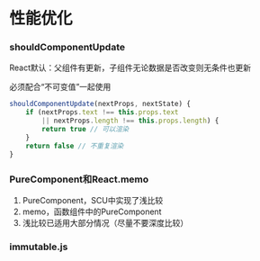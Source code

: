 # 性能优化

### shouldComponentUpdate

React默认：父组件有更新，子组件无论数据是否改变则无条件也更新

必须配合“不可变值”一起使用

```js
shouldComponentUpdate(nextProps, nextState) {
    if (nextProps.text !== this.props.text
        || nextProps.length !== this.props.length) {
        return true // 可以渲染
    }
    return false // 不重复渲染
}
```

### PureComponent和React.memo

1. PureComponent，SCU中实现了浅比较
2. memo，函数组件中的PureComponent
3. 浅比较已适用大部分情况（尽量不要深度比较）
    
### immutable.js
